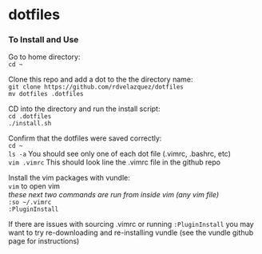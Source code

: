 # dotfiles  

### To Install and Use

Go to home directory:  
`cd ~`

Clone this repo and add a dot to the the directory name:  
`git clone https://github.com/rdvelazquez/dotfiles`  
`mv dotfiles .dotfiles`

CD into the directory and run the install script:  
`cd .dotfiles`  
`./install.sh`

Confirm that the dotfiles were saved correctly:  
`cd ~`  
`ls -a` You should see only one of each dot file (.vimrc, .bashrc, etc)  
`vim .vimrc` This should look line the .vimrc file in the github repo

Install the vim packages with vundle:  
`vim` to open vim  
_these next two commands are run from inside vim (any vim file)_    
`:so ~/.vimrc`   
`:PluginInstall`

If there are issues with sourcing .vimrc or running `:PluginInstall` you may want to try re-downloading and re-installing vundle (see the vundle github page for instructions)
